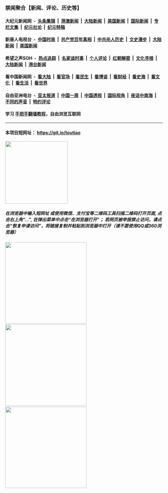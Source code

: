 ### 禁闻聚合【新闻、评论、历史等】

#### 大纪元新闻网 &nbsp;-&nbsp; [头条集锦](indexes/E头条集锦.md?t=02060944) &nbsp;|&nbsp; [港澳新闻](indexes/E港澳新闻.md?t=02060944)  &nbsp;|&nbsp; [大陆新闻](indexes/E大陆新闻.md?t=02060944) &nbsp;|&nbsp; [美国新闻](indexes/E美国新闻.md?t=02060944) &nbsp;|&nbsp; [国际新闻](indexes/E国际新闻.md?t=02060944) &nbsp;|&nbsp; [专栏文集](indexes/E专栏文集.md?t=02060944) &nbsp;|&nbsp; [纪元社论](indexes/E纪元社论.md?t=02060944) &nbsp;|&nbsp; [纪元特稿](indexes/E纪元特稿.md?t=02060944) 

#### 新唐人电视台 &nbsp;-&nbsp; [中国时局](indexes/N中国时局.md?t=02060944) &nbsp;|&nbsp; [共产党百年真相](indexes/N共产党百年真相.md?t=02060944) &nbsp;|&nbsp; [中共杀人历史](indexes/N中共杀人历史.md?t=02060944) &nbsp;|&nbsp; [文史漫步](indexes/N文史漫步.md?t=02060944) &nbsp;|&nbsp; [大陆新闻](indexes/N大陆新闻.md?t=02060944) &nbsp;|&nbsp; [美国新闻](indexes/N美国新闻.md?t=02060944)

#### 希望之声SOH &nbsp;-&nbsp; [热点追踪](indexes/H热点追踪.md?t=02060944) &nbsp;|&nbsp; [名家谈时事](indexes/H名家谈时事.md?t=02060944) &nbsp;|&nbsp; [个人评论](indexes/H个人评论.md?t=02060944)  &nbsp;|&nbsp; [红朝解密](indexes/H红朝解密.md?t=02060944) &nbsp;|&nbsp; [文化寻根](indexes/H文化寻根.md?t=02060944) &nbsp;|&nbsp; [大陆新闻](indexes/H大陆新闻.md?t=02060944) &nbsp;|&nbsp; [港台新闻](indexes/H港台新闻.md?t=02060944)

#### 看中国新闻网 &nbsp;-&nbsp; [看大陆](indexes/S看大陆.md?t=02060944) &nbsp;|&nbsp; [看官场](indexes/S看官场.md?t=02060944) &nbsp;|&nbsp; [看民生](indexes/S看民生.md?t=02060944)  &nbsp;|&nbsp; [看博谈](indexes/S看博谈.md?t=02060944) &nbsp;|&nbsp; [看财经](indexes/S看财经.md?t=02060944) &nbsp;|&nbsp; [看史海](indexes/S看史海.md?t=02060944) &nbsp;|&nbsp; [看文化](indexes/S看文化.md?t=02060944) &nbsp;|&nbsp; [看生活](indexes/S看生活.md?t=02060944) &nbsp;|&nbsp; [看世界](indexes/S看世界.md?t=02060944)

#### 自由亚洲电台 &nbsp;-&nbsp; [亚太报道](indexes/R亚太报道.md?t=02060944) &nbsp;|&nbsp; [中国一周](indexes/R中国一周.md?t=02060944) &nbsp;|&nbsp; [中国透视](indexes/R中国透视.md?t=02060944)  &nbsp;|&nbsp; [国际视角](indexes/R国际视角.md?t=02060944) &nbsp;|&nbsp; [夜话中南海](indexes/R夜话中南海.md?t=02060944) &nbsp;|&nbsp; [不同的声音](indexes/R不同的声音.md?t=02060944) &nbsp;|&nbsp; [特约评论](indexes/R特约评论.md?t=02060944)

#### 学习 [手把手翻墙教程](https://github.com/gfw-breaker/guides/wiki)，自由浏览互联网

----

#### 本项目短网址： https://git.io/toutiao
<img src="https://raw.githubusercontent.com/gfw-breaker/banned-news/master/scripts/img/qr.png" width="200px"/>  

##### 在浏览器中输入短网址 或使用微信、支付宝等二维码工具扫描二维码打开页面, 点击右上角"...", 在弹出菜单中点击“在浏览器打开”； 若网页被举报禁止访问，请点击“恢复申请访问”，将链接复制并粘贴到浏览器中打开（请不要使用QQ或360浏览器）

<img src="https://raw.githubusercontent.com/gfw-breaker/banned-news/master/scripts/img/1.png" width="260px"/> &nbsp; <img src="https://raw.githubusercontent.com/gfw-breaker/banned-news/master/scripts/img/2.png" width="260px"/> &nbsp; <img src="https://raw.githubusercontent.com/gfw-breaker/banned-news/master/scripts/img/3.png" width="260px"/>
